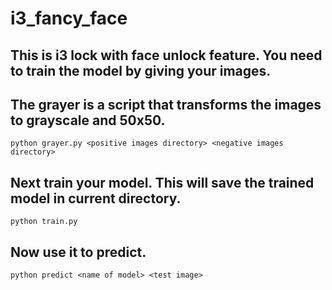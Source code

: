 # i3_fancy_face

## This is i3 lock with face unlock feature. You need to train the model by giving your images.
## The grayer is a script that transforms the images to grayscale and 50x50.

```
python grayer.py <positive images directory> <negative images directory>
```

## Next train your model. This will save the trained model in current directory.
```
python train.py
```

## Now use it to predict.

```
python predict <name of model> <test image>
```

